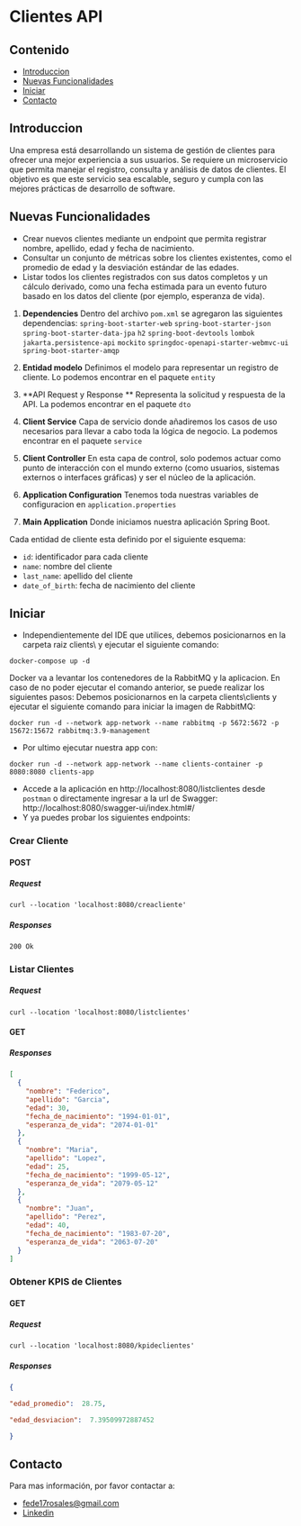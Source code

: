 # Clientes API

## Contenido
- [Introduccion](#introduccion)
- [Nuevas Funcionalidades](#nuevas-funcionalidades)
- [Iniciar](#iniciar)
- [Contacto](#contacto)

## Introduccion
Una empresa está desarrollando un sistema de gestión de clientes para ofrecer una mejor experiencia a sus usuarios. Se requiere un microservicio que permita manejar
el registro, consulta y análisis de datos de clientes. El objetivo es que este servicio sea escalable, seguro y cumpla con las mejores prácticas de desarrollo de software.
## Nuevas Funcionalidades

- Crear nuevos clientes mediante un endpoint que permita registrar nombre,  apellido, edad y fecha de nacimiento. 
- Consultar un conjunto de métricas sobre los clientes existentes, como el promedio de edad y la desviación estándar de las edades.
- Listar todos los clientes registrados con sus datos completos y un cálculo derivado, como una fecha estimada para un evento futuro basado en los datos del cliente (por ejemplo, esperanza de vida).

1. **Dependencies**
   Dentro del archivo `pom.xml` se agregaron las siguientes dependencias:
   `spring-boot-starter-web`
   `spring-boot-starter-json`
   `spring-boot-starter-data-jpa`
   `h2`
   `spring-boot-devtools`
   `lombok`
   `jakarta.persistence-api`
   `mockito`
   `springdoc-openapi-starter-webmvc-ui`
   `spring-boot-starter-amqp`

2. **Entidad modelo**
   Definimos el modelo para representar un registro de cliente. Lo podemos encontrar en el paquete `entity`
3. **API Request y Response **
   Representa la solicitud y respuesta de la API. La podemos encontrar en el paquete `dto`
4. **Client Service**
   Capa de servicio donde añadiremos los casos de uso necesarios para llevar a cabo toda la lógica de negocio. La podemos encontrar en el paquete `service`
5. **Client Controller**
   En esta capa de control, solo podemos actuar como punto de interacción con el mundo externo (como usuarios, sistemas externos o interfaces gráficas) y ser el núcleo de la aplicación. 
6. **Application Configuration**
   Tenemos toda nuestras variables de configuracion en `application.properties`
7. **Main Application**
   Donde iniciamos nuestra aplicación Spring Boot.

Cada entidad de cliente esta definido por el siguiente esquema:
- `id`: identificador para cada cliente
- `name`: nombre del cliente
- `last_name`: apellido del cliente
- `date_of_birth`: fecha de nacimiento del cliente

## Iniciar



- Independientemente del IDE que utilices, debemos posicionarnos en la carpeta raiz clients\ y ejecutar el siguiente comando:

```
docker-compose up -d
```
Docker va a levantar los contenedores de la RabbitMQ y la aplicacion. En caso de no poder ejecutar el comando anterior, se puede realizar los siguientes pasos:
Debemos posicionarnos en la carpeta clients\clients y ejecutar el siguiente comando para iniciar la imagen de RabbitMQ:
``` 
docker run -d --network app-network --name rabbitmq -p 5672:5672 -p 15672:15672 rabbitmq:3.9-management
```
- Por ultimo ejecutar nuestra app con:
``` 
docker run -d --network app-network --name clients-container -p 8080:8080 clients-app
```

- Accede a la aplicación en http://localhost:8080/listclientes desde `postman` o directamente ingresar a la url de Swagger: http://localhost:8080/swagger-ui/index.html#/
- Y ya puedes probar los siguientes endpoints:

### Crear Cliente

#### POST
##### Request

```  
curl --location 'localhost:8080/creacliente'
```  

##### Responses

```  
200 Ok
```  

### Listar Clientes
##### Request

```  
curl --location 'localhost:8080/listclientes'
```  
#### GET
##### Responses
```json  
[
  {
    "nombre": "Federico",
    "apellido": "Garcia",
    "edad": 30,
    "fecha_de_nacimiento": "1994-01-01",
    "esperanza_de_vida": "2074-01-01"
  },
  {
    "nombre": "Maria",
    "apellido": "Lopez",
    "edad": 25,
    "fecha_de_nacimiento": "1999-05-12",
    "esperanza_de_vida": "2079-05-12"
  },
  {
    "nombre": "Juan",
    "apellido": "Perez",
    "edad": 40,
    "fecha_de_nacimiento": "1983-07-20",
    "esperanza_de_vida": "2063-07-20"
  }
]
```  

### Obtener KPIS de Clientes

#### GET

##### Request
```  
curl --location 'localhost:8080/kpideclientes'
```
##### Responses

```json  
{

"edad_promedio":  28.75,

"edad_desviacion":  7.39509972887452

}
```  


## Contacto

Para mas información, por favor contactar a:

- fede17rosales@gmail.com
- [Linkedin](https://www.linkedin.com/in/federico-nicolas-rosales-cabrera-0b6092111/)